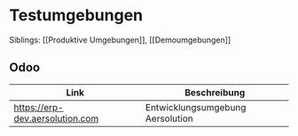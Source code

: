 # Testumgebungen
Siblings: [[Produktive Umgebungen]], [[Demoumgebungen]]

## Odoo

Link | Beschreibung
-|-
https://erp-dev.aersolution.com | Entwicklungsumgebung Aersolution
